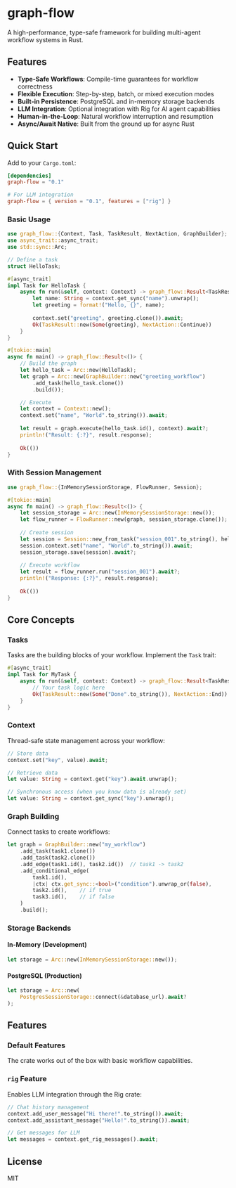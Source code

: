 # graph-flow

A high-performance, type-safe framework for building multi-agent workflow systems in Rust.

## Features

- **Type-Safe Workflows**: Compile-time guarantees for workflow correctness
- **Flexible Execution**: Step-by-step, batch, or mixed execution modes
- **Built-in Persistence**: PostgreSQL and in-memory storage backends
- **LLM Integration**: Optional integration with Rig for AI agent capabilities
- **Human-in-the-Loop**: Natural workflow interruption and resumption
- **Async/Await Native**: Built from the ground up for async Rust

## Quick Start

Add to your `Cargo.toml`:

```toml
[dependencies]
graph-flow = "0.1"

# For LLM integration
graph-flow = { version = "0.1", features = ["rig"] }
```

### Basic Usage

```rust
use graph_flow::{Context, Task, TaskResult, NextAction, GraphBuilder};
use async_trait::async_trait;
use std::sync::Arc;

// Define a task
struct HelloTask;

#[async_trait]
impl Task for HelloTask {
    async fn run(&self, context: Context) -> graph_flow::Result<TaskResult> {
        let name: String = context.get_sync("name").unwrap();
        let greeting = format!("Hello, {}", name);
        
        context.set("greeting", greeting.clone()).await;
        Ok(TaskResult::new(Some(greeting), NextAction::Continue))
    }
}

#[tokio::main]
async fn main() -> graph_flow::Result<()> {
    // Build the graph
    let hello_task = Arc::new(HelloTask);
    let graph = Arc::new(GraphBuilder::new("greeting_workflow")
        .add_task(hello_task.clone())
        .build());

    // Execute
    let context = Context::new();
    context.set("name", "World".to_string()).await;
    
    let result = graph.execute(hello_task.id(), context).await?;
    println!("Result: {:?}", result.response);
    
    Ok(())
}
```

### With Session Management

```rust
use graph_flow::{InMemorySessionStorage, FlowRunner, Session};

#[tokio::main]
async fn main() -> graph_flow::Result<()> {
    let session_storage = Arc::new(InMemorySessionStorage::new());
    let flow_runner = FlowRunner::new(graph, session_storage.clone());
    
    // Create session
    let session = Session::new_from_task("session_001".to_string(), hello_task.id());
    session.context.set("name", "World".to_string()).await;
    session_storage.save(session).await?;
    
    // Execute workflow
    let result = flow_runner.run("session_001").await?;
    println!("Response: {:?}", result.response);
    
    Ok(())
}
```

## Core Concepts

### Tasks
Tasks are the building blocks of your workflow. Implement the `Task` trait:

```rust
#[async_trait]
impl Task for MyTask {
    async fn run(&self, context: Context) -> graph_flow::Result<TaskResult> {
        // Your task logic here
        Ok(TaskResult::new(Some("Done".to_string()), NextAction::End))
    }
}
```

### Context
Thread-safe state management across your workflow:

```rust
// Store data
context.set("key", value).await;

// Retrieve data
let value: String = context.get("key").await.unwrap();

// Synchronous access (when you know data is already set)
let value: String = context.get_sync("key").unwrap();
```

### Graph Building
Connect tasks to create workflows:

```rust
let graph = GraphBuilder::new("my_workflow")
    .add_task(task1.clone())
    .add_task(task2.clone())
    .add_edge(task1.id(), task2.id())  // task1 -> task2
    .add_conditional_edge(
        task1.id(),
        |ctx| ctx.get_sync::<bool>("condition").unwrap_or(false),
        task2.id(),    // if true
        task3.id(),    // if false
    )
    .build();
```

### Storage Backends

#### In-Memory (Development)
```rust
let storage = Arc::new(InMemorySessionStorage::new());
```

#### PostgreSQL (Production)
```rust
let storage = Arc::new(
    PostgresSessionStorage::connect(&database_url).await?
);
```

## Features

### Default Features
The crate works out of the box with basic workflow capabilities.

### `rig` Feature
Enables LLM integration through the Rig crate:

```rust
// Chat history management
context.add_user_message("Hi there!".to_string()).await;
context.add_assistant_message("Hello!".to_string()).await;

// Get messages for LLM
let messages = context.get_rig_messages().await;
```

## License

MIT 